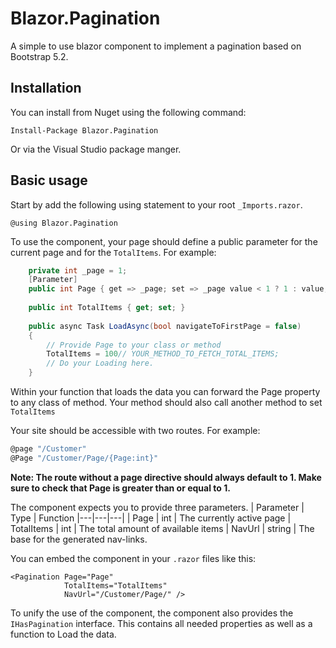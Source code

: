 # Blazor.Pagination
A simple to use blazor component to implement a pagination based on Bootstrap 5.2.


## Installation

You can install from Nuget using the following command:

`Install-Package Blazor.Pagination`

Or via the Visual Studio package manger.

## Basic usage
Start by add the following using statement to your root `_Imports.razor`.

    @using Blazor.Pagination

To use the component, your page should define a public parameter for the current page and for the `TotalItems`. For example:

```csharp
    private int _page = 1;
    [Parameter]
    public int Page { get => _page; set => _page value < 1 ? 1 : value; }
    
    public int TotalItems { get; set; }
    
    public async Task LoadAsync(bool navigateToFirstPage = false) 
    {
        // Provide Page to your class or method
        TotalItems = 100// YOUR_METHOD_TO_FETCH_TOTAL_ITEMS;
        // Do your Loading here.
    }
```
Within your function that loads the data you can forward the Page property to any class of method. Your method should also call another method to set `TotalItems`


Your site should be accessible with two routes. For example:
```csharp
@page "/Customer"
@Page "/Customer/Page/{Page:int}"
```

**Note: The route without a page directive should always default to 1. Make sure to check that Page is greater than or equal to 1.**

The component expects you to provide three parameters. 
| Parameter | Type | Function
|---|---|---|
|  Page | int  | The currently active page
| TotalItems | int | The total amount of available items
| NavUrl | string | The base for the generated nav-links.

You can embed the component in your `.razor` files like this:

    <Pagination Page="Page"
                TotalItems="TotalItems"
                NavUrl="/Customer/Page/" />



To unify the use of the component, the component also provides the `IHasPagination` interface. This contains all needed properties as well as a function to Load the data.

